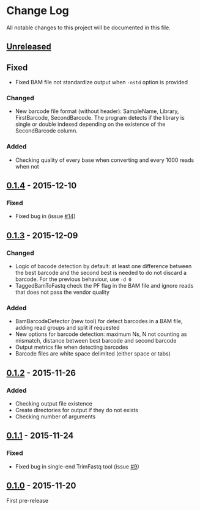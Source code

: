 # Change Log
All notable changes to this project will be documented in this file.

## [Unreleased]
## Fixed
- Fixed BAM file not standardize output when `-nstd` option is provided
### Changed
- New barcode file format (without header): SampleName, Library, FirstBarcode, SecondBarcode. The program detects if the library is single or double indexed depending on the existence of the SecondBarcode column.
### Added
- Checking quality of every base when converting and every 1000 reads when not

## [0.1.4] - 2015-12-10
### Fixed
- Fixed bug in (issue [#14](https://github.com/magicDGS/ReadTools/issues/14))

## [0.1.3] - 2015-12-09
### Changed
- Logic of bacode detection by default: at least one difference between the best barcode and the second best is needed to do not discard a barcode. For the previous behaviour, use `-d 0`
- TaggedBamToFastq check the PF flag in the BAM file and ignore reads that does not pass the vendor quality

### Added
- BamBarcodeDetector (new tool) for detect barcodes in a BAM file, adding read groups and split if requested
- New options for barcode detection: maximum Ns, N not counting as mismatch, distance between best barcode and second barcode
- Output metrics file when detecting barcodes
- Barcode files are white space delimited (either space or tabs)

## [0.1.2] - 2015-11-26
### Added
- Checking output file existence
- Create directories for output if they do not exists
- Checking number of arguments

## [0.1.1] - 2015-11-24
### Fixed
- Fixed bug in single-end TrimFastq tool (issue [#9](https://github.com/magicDGS/ReadTools/issues/9))

## [0.1.0] - 2015-11-20
First pre-release

[Unreleased]: https://github.com/magicDGS/ReadTools/tree/develop
[0.1.4]: https://github.com/magicDGS/ReadTools/releases/tag/0.1.4
[0.1.3]: https://github.com/magicDGS/ReadTools/releases/tag/0.1.3
[0.1.2]: https://github.com/magicDGS/ReadTools/releases/tag/0.1.2
[0.1.1]: https://github.com/magicDGS/ReadTools/releases/tag/0.1.1
[0.1.0]: https://github.com/magicDGS/ReadTools/releases/tag/0.1.0
